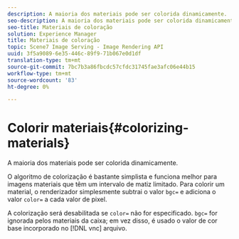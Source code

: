 ```yaml
---
description: A maioria dos materiais pode ser colorida dinamicamente.
seo-description: A maioria dos materiais pode ser colorida dinamicamente.
seo-title: Materiais de coloração
solution: Experience Manager
title: Materiais de coloração
topic: Scene7 Image Serving - Image Rendering API
uuid: 3f5a9089-6e35-446c-89f9-71b067e0d1df
translation-type: tm+mt
source-git-commit: 7bc7b3a86fbcdc57cfdc31745fae3afc06e44b15
workflow-type: tm+mt
source-wordcount: '83'
ht-degree: 0%

---
```



# Colorir materiais{#colorizing-materials}

A maioria dos materiais pode ser colorida dinamicamente.

O algoritmo de colorização é bastante simplista e funciona melhor para imagens materiais que têm um intervalo de matiz limitado. Para colorir um material, o renderizador simplesmente subtrai o valor `bgc=` e adiciona o valor `color=` a cada valor de pixel.

A colorização será desabilitada se `color=` não for especificado. `bgc=` for ignorada pelos materiais da caixa; em vez disso, é usado o valor de cor base incorporado no  [!DNL vnc] arquivo.
